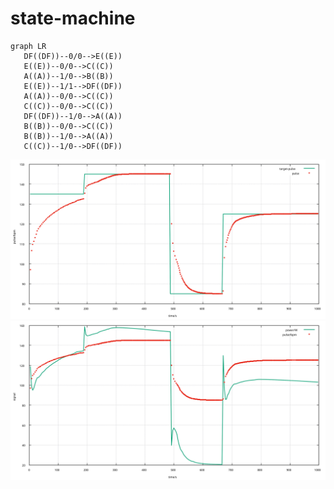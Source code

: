 # state-machine
```mermaid
graph LR
   DF((DF))--0/0-->E((E))
   E((E))--0/0-->C((C))
   A((A))--1/0-->B((B))
   E((E))--1/1-->DF((DF))
   A((A))--0/0-->C((C))
   C((C))--0/0-->C((C))
   DF((DF))--1/0-->A((A))
   B((B))--0/0-->C((C))
   B((B))--1/0-->A((A))
   C((C))--1/0-->DF((DF))
```
   
 ![Alt text](./state-machine-hr-control.svg)
 ![Alt text](./pid-response.svg)

